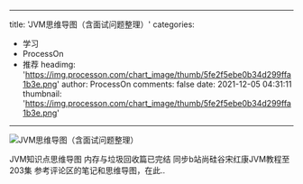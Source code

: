 
---
title: 'JVM思维导图（含面试问题整理）'
categories: 
 - 学习
 - ProcessOn
 - 推荐
headimg: 'https://img.processon.com/chart_image/thumb/5fe2f5ebe0b34d299ffa1b3e.png'
author: ProcessOn
comments: false
date: 2021-12-05 04:31:11
thumbnail: 'https://img.processon.com/chart_image/thumb/5fe2f5ebe0b34d299ffa1b3e.png'
---

<div>   
<img class="thumb" alt="JVM思维导图（含面试问题整理）" src="https://img.processon.com/chart_image/thumb/5fe2f5ebe0b34d299ffa1b3e.png" referrerpolicy="no-referrer">
<p>JVM知识点思维导图
内存与垃圾回收篇已完结
同步b站尚硅谷宋红康JVM教程至203集
参考评论区的笔记和思维导图，在此..</p>  
</div>
            